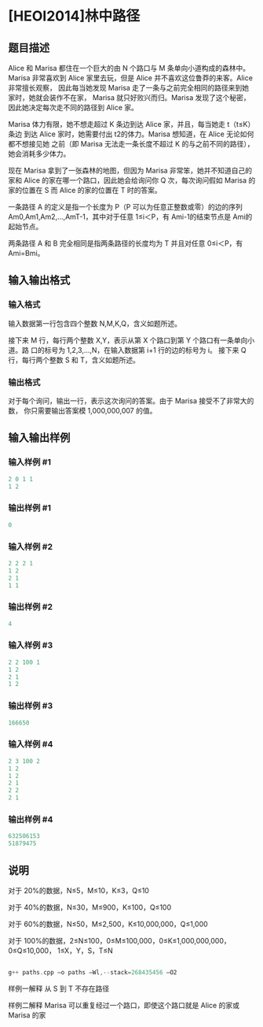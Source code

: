 # [HEOI2014]林中路径 

## 题目描述

Alice 和 Marisa 都住在一个巨大的由 N 个路口与 M 条单向小道构成的森林中。Marisa 非常喜欢到 Alice 家里去玩，但是 Alice 并不喜欢这位鲁莽的来客。Alice 非常擅长观察， 因此每当她发现 Marisa 走了一条与之前完全相同的路径来到她家时，她就会装作不在家， Marisa 就只好败兴而归。Marisa 发现了这个秘密，因此她决定每次走不同的路径到 Alice 家。

Marisa 体力有限，她不想走超过 K 条边到达 Alice 家，并且，每当她走 t（t≤K）条边 到达 Alice 家时，她需要付出 t2的体力。Marisa 想知道，在 Alice 无论如何都不想接见她 之前（即 Marisa 无法走一条长度不超过 K 的与之前不同的路径），她会消耗多少体力。

现在 Marisa 拿到了一张森林的地图，但因为 Marisa 非常笨，她并不知道自己的家和 Alice 的家在哪一个路口，因此她会给询问你 Q 次，每次询问假如 Marisa 的家的位置在 S 而 Alice 的家的位置在 T 时的答案。

一条路径 A 的定义是指一个长度为 P（P 可以为任意正整数或零）的边的序列 Am0,Am1,Am2,…,AmT-1，其中对于任意 1≤i＜P，有 Ami-1的结束节点是 Ami的起始节点。

两条路径 A 和 B 完全相同是指两条路径的长度均为 T 并且对任意 0≤i＜P，有 Ami=Bmi。

## 输入输出格式

### 输入格式

输入数据第一行包含四个整数 N,M,K,Q，含义如题所述。

接下来 M 行，每行两个整数 X,Y，表示从第 X 个路口到第 Y 个路口有一条单向小道。路 口的标号为 1,2,3,…,N，在输入数据第 i+1 行的边的标号为 i。 接下来 Q 行，每行两个整数 S 和 T，含义如题所述。

### 输出格式

对于每个询问，输出一行，表示这次询问的答案。由于 Marisa 接受不了非常大的数， 你只需要输出答案模 1,000,000,007 的值。

## 输入输出样例

### 输入样例 #1

```cpp
2 0 1 1 
1 2
```


### 输出样例 #1

```cpp
0
```


### 输入样例 #2

```cpp
2 2 2 1 
1 2 
2 1 
1 1
```


### 输出样例 #2

```cpp
4
```


### 输入样例 #3

```cpp
2 2 100 1 
1 2 
2 1 
1 2
```


### 输出样例 #3

```cpp
166650
```


### 输入样例 #4

```cpp
2 3 100 2 
1 2 
1 2 
2 1 
2 2 
2 1
```


### 输出样例 #4

```cpp
632506153
51879475
```


## 说明

对于 20%的数据，N≤5，M≤10，K≤3，Q≤10

对于 40%的数据，N≤30，M≤900，K≤100，Q≤100

对于 60%的数据，N≤50，M≤2,500，K≤10,000,000，Q≤1,000

对于 100%的数据，2≤N≤100，0≤M≤100,000，0≤K≤1,000,000,000，0≤Q≤10,000， 1≤X，Y，S，T≤N

```cpp

g++ paths.cpp –o paths –Wl,--stack=268435456 –O2

```

样例一解释 从 S 到 T 不存在路径

样例二解释 Marisa 可以重复经过一个路口，即使这个路口就是 Alice 的家或 Marisa 的家

